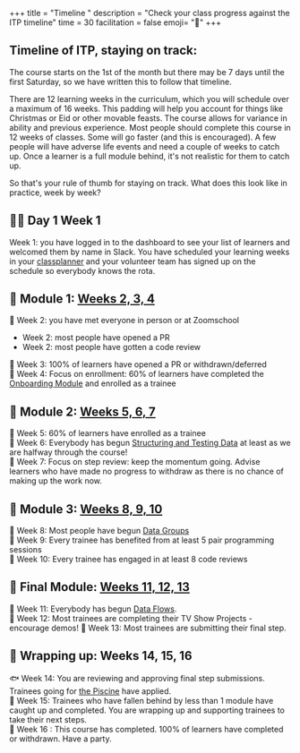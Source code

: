 +++
title = "Timeline "
description = "Check your class progress against the ITP timeline"
time = 30
facilitation = false
emoji= "📅"
+++

## Timeline of ITP, staying on track:

The course starts on the 1st of the month but there may be 7 days until the first Saturday, so we have written this to follow that timeline. 

There are 12 learning weeks in the curriculum, which you will schedule over a maximum of 16 weeks. This padding will help you account for things like Christmas or Eid or other movable feasts. The course allows for variance in ability and previous experience. Most people should complete this course in 12 weeks of classes. Some will go faster (and this is encouraged). A few people will have adverse life events and need a couple of weeks to catch up. Once a learner is a full module behind, it's not realistic for them to catch up.

So that's your rule of thumb for staying on track. What does this look like in practice, week by week?

## 🫶🏽 Day 1 Week 1

Week 1: you have logged in to the dashboard to see your list of learners and welcomed them by name in Slack. You have scheduled your learning weeks in your [classplanner](https://classplanner.codeyourfuture.io/) and your volunteer team has signed up on the schedule so everybody knows the rota.  

## 🤝 Module 1: [Weeks 2, 3, 4](/onboarding)

🤝 Week 2: you have met everyone in person or at Zoomschool

- Week 2: most people have opened a PR
- Week 2: most people have gotten a code review

🤝 Week 3: 100% of learners have opened a PR or withdrawn/deferred  
🤝 Week 4: Focus on enrollment: 60% of learners have completed the [Onboarding Module](/onboarding) and enrolled as a trainee

## 🥚 Module 2: [Weeks 5, 6, 7](/structuring-data)

🥚 Week 5: 60% of learners have enrolled as a trainee  
🥚 Week 6: Everybody has begun [Structuring and Testing Data](/structuring-data) at least as we are halfway through the course!  
🥚 Week 7: Focus on step review: keep the momentum going. Advise learners who have made no progress to withdraw as there is no chance of making up the work now.

## 🐣 Module 3: [Weeks 8, 9, 10](/data-groups)

🐣 Week 8: Most people have begun [Data Groups](/data-groups)  
🐣 Week 9: Every trainee has benefited from at least 5 pair programming sessions  
🐣 Week 10: Every trainee has engaged in at least 8 code reviews

## 🐥 Final Module: [Weeks 11, 12, 13](/data-flows)

🐥 Week 11: Everybody has begun [Data Flows](/data-flows).  
🐥 Week 12: Most trainees are completing their TV Show Projects - encourage demos! 
🐥 Week 13: Most trainees are submitting their final step.

## 🎁 Wrapping up: Weeks 14, 15, 16

🐟 Week 14: You are reviewing and approving final step submissions. Trainees going for [the Piscine](https://piscine.codeyourfuture.io) have applied.  
👣 Week 15: Trainees who have fallen behind by less than 1 module have caught up and completed. You are wrapping up and supporting trainees to take their next steps.  
🎉 Week 16 : This course has completed. 100% of learners have completed or withdrawn. Have a party.
